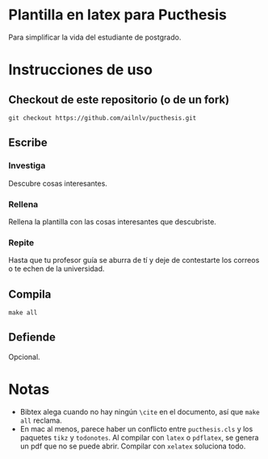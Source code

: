 # Plantilla en latex para Pucthesis

Para simplificar la vida del estudiante de postgrado.

# Instrucciones de uso

## Checkout de este repositorio (o de un fork)

    git checkout https://github.com/ailnlv/pucthesis.git

## Escribe
### Investiga

Descubre cosas interesantes.

### Rellena

Rellena la plantilla con las cosas interesantes que descubriste.

### Repite

Hasta que tu profesor guía se aburra de tí y deje de contestarte los correos o
te echen de la universidad.

## Compila

    make all

## Defiende

Opcional.

# Notas
- Bibtex alega cuando no hay ningún `\cite` en el documento, así que `make all`
reclama.
- En mac al menos, parece haber un conflicto entre `pucthesis.cls` y los
paquetes `tikz` y `todonotes`. Al compilar con `latex` o `pdflatex`, se genera
un pdf que no se puede abrir. Compilar con `xelatex` soluciona todo.
